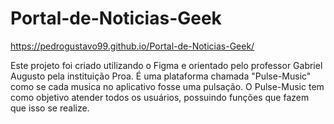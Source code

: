 # Portal-de-Noticias-Geek

https://pedrogustavo99.github.io/Portal-de-Noticias-Geek/

Este projeto foi criado utilizando o Figma e orientado pelo professor Gabriel Augusto pela instituição Proa. É uma plataforma chamada "Pulse-Music" como se cada musica no aplicativo fosse uma pulsação. O Pulse-Music tem como objetivo atender todos os usuários, possuindo funções que fazem que isso se realize.
